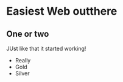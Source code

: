 # Easiest Web outthere

## One or two
JUst like that it started working!

- Really
- Gold 
- Silver
 
